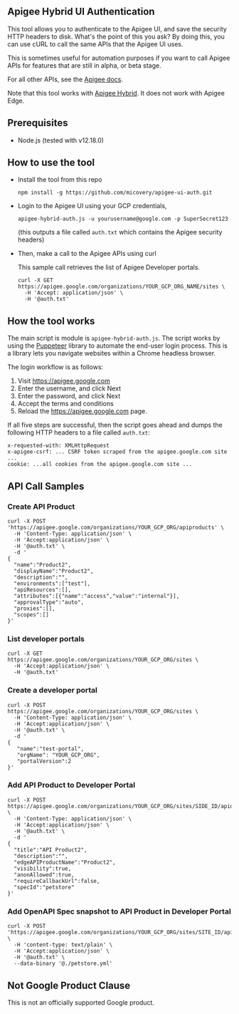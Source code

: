 ## Apigee Hybrid UI Authentication

This tool allows you to authenticate to the Apigee UI, and save the security HTTP headers
to disk. What's the point of this you ask? By doing this, you can use cURL to call the same
APIs that the Apigee UI uses. 

This is sometimes useful for automation purposes if you want to call Apigee APIs for features that are still in alpha, or beta stage.

For all other APIs, see the [Apigee docs](https://docs.apigee.com/reference/apis).

Note that this tool works with [Apigee Hybrid](https://docs.apigee.com/hybrid/). It does not work with Apigee Edge.


## Prerequisites
 * Node.js (tested with v12.18.0)

## How to use the tool
* Install the tool from this repo
  ```shell script
  npm install -g https://github.com/micovery/apigee-ui-auth.git
  ```

* Login to the Apigee UI using your GCP credentials,
  
  ```shell script
  apigee-hybrid-auth.js -u yourusername@google.com -p SuperSecret123
  ```

  (this outputs a file called `auth.txt` which contains the Apigee security headers)
  
* Then, make a call to the Apigee APIs using curl

  This sample call retrieves the list of Apigee Developer portals.

  ```shell script
  curl -X GET  https://apigee.google.com/organizations/YOUR_GCP_ORG_NAME/sites \
    -H 'Accept: application/json' \
    -H '@auth.txt'
  ```

## How the tool works

The main script is module is  `apigee-hybrid-auth.js`. The script  works by using the [Puppeteer](https://pptr.dev/) library to automate the end-user login process. This is a library lets you 
navigate websites within a Chrome headless browser.

The login workflow is as follows:

  1. Visit https://apigee.google.com
  2. Enter the username, and click Next
  3. Enter the password, and click Next
  4. Accept the terms and conditions
  5. Reload the https://apigee.google.com page.
  
If all five steps are successful,  then the script goes ahead and dumps the following HTTP headers to a file called `auth.txt`:

```shell script
x-requested-with: XMLHttpRequest
x-apigee-csrf: ... CSRF token scraped from the apigee.google.com site ...
cookie: ...all cookies from the apigee.google.com site ...
```
 

## API Call Samples

### Create API Product
```shell script
curl -X POST 'https://apigee.google.com/organizations/YOUR_GCP_ORG/apiproducts' \
  -H 'Content-Type: application/json' \
  -H 'Accept:application/json' \
  -H '@auth.txt' \
  -d '
{
  "name":"Product2",
  "displayName":"Product2",
  "description":"",
  "environments":["test"],
  "apiResources":[],
  "attributes":[{"name":"access","value":"internal"}],
  "approvalType":"auto",
  "proxies":[],
  "scopes":[]
}'
```

### List developer portals

```shell script
curl -X GET  https://apigee.google.com/organizations/YOUR_GCP_ORG/sites \
  -H 'Accept:application/json' \
  -H '@auth.txt'
```
### Create a developer portal

```shell script
curl -X POST  https://apigee.google.com/organizations/YOUR_GCP_ORG/sites \
  -H 'Content-Type: application/json' \
  -H 'Accept:application/json' \
  -H '@auth.txt' \
  -d '
{
   "name":"test-portal",
   "orgName": "YOUR_GCP_ORG", 
   "portalVersion":2
}'
```

### Add API Product to Developer Portal

```shell script
curl -X POST https://apigee.google.com/organizations/YOUR_GCP_ORG/sites/SIDE_ID/apidocs \
  -H 'Content-Type: application/json' \
  -H 'Accept:application/json' \
  -H '@auth.txt' \
  -d '
{
  "title":"API Product2",
  "description":"",
  "edgeAPIProductName":"Product2",
  "visibility":true,
  "anonAllowed":true,
  "requireCallbackUrl":false,
  "specId":"petstore"
}'
```
### Add OpenAPI Spec snapshot to API Product in Developer Portal

```shell script
curl -X POST 'https://apigee.google.com/organizations/YOUR_GCP_ORG/sites/SITE_ID/apidocs/DOC_ID/snapshot' \
  -H 'content-type: text/plain' \
  -H 'Accept:application/json' \
  -H '@auth.txt' \
  --data-binary '@./petstore.yml'
```

## Not Google Product Clause

This is not an officially supported Google product.